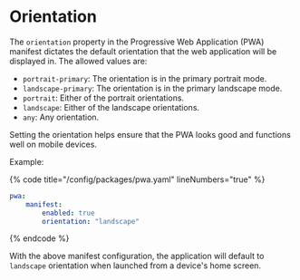 # Orientation

The `orientation` property in the Progressive Web Application (PWA) manifest dictates the default orientation that the web application will be displayed in. The allowed values are:

* `portrait-primary`: The orientation is in the primary portrait mode.
* `landscape-primary`: The orientation is in the primary landscape mode.
* `portrait`: Either of the portrait orientations.
* `landscape`: Either of the landscape orientations.
* `any`: Any orientation.

Setting the orientation helps ensure that the PWA looks good and functions well on mobile devices.

Example:

{% code title="/config/packages/pwa.yaml" lineNumbers="true" %}
```yaml
pwa:
    manifest:
        enabled: true
        orientation: "landscape"
```
{% endcode %}

With the above manifest configuration, the application will default to `landscape` orientation when launched from a device's home screen.
